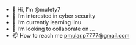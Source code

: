 - 👋 Hi, I’m @mufety7
- 👀 I’m interested in cyber security
- 🌱 I’m currently learning linu
- 💞️ I’m looking to collaborate on ...
- 📫 How to reach me pmular.p7777@gmail.com

<!---
mufety7/mufety7 is a ✨ special ✨ repository because its `README.md` (this file) appears on your GitHub profile.
You can click the Preview link to take a look at your changes.
--->
